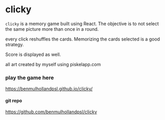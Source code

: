 # clicky

`clicky` is a memory game built using React.  The objective is to not select the same picture more than once in a round. 

every click reshuffles the cards.  Memorizing the cards selected is a good strategy.  

Score is displayed as well.

all art created by myself using piskelapp.com 

### play the game here

https://benmulhollandpsl.github.io/clicky/


#### git repo
https://github.com/benmulhollandpsl/clicky
